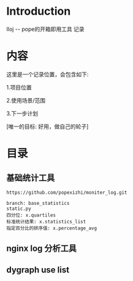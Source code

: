 # Introduction #
Iloj -- pope的开箱即用工具 记录

# 内容 #
这里是一个记录位置，会包含如下:

1.项目位置 

2.使用场景/范围 

3.下一步计划 

[唯一的目标: 好用，做自己的轮子] 

# 目录 #

## 基础统计工具
    
    https://github.com/popexizhi/moniter_log.git 

    branch: base_statistics
    static.py   
    四分位: x.quartiles
    标准统计结果: x.statistics_list 
    指定百分比的排序值: x.percentage_avg 
## nginx log 分析工具

## dygraph use list
